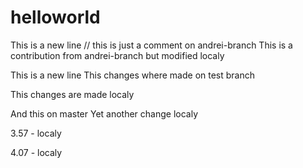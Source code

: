# helloworld

This is a new line // this is just a comment on andrei-branch
This is a contribution from andrei-branch but modified localy

This is a new line
This changes where made on test branch

This changes are made localy

And this on master
Yet another change localy

3.57 - localy

4.07 - localy